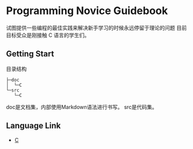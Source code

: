 # Programming Novice Guidebook

> 
试图提供一些编程的最佳实践来解决新手学习的时候永远停留于理论的问题
目前目标受众是刚接触 C 语言的学生们。 


## Getting Start

目录结构

```
├─doc
│  └─C
└─src
   └─C
```
doc是文档集，内部使用Markdown语法进行书写。
src是代码集。

## Language Link
+ [C](doc/C/README.md)